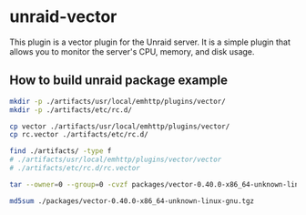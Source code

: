 # unraid-vector

This plugin is a vector plugin for the Unraid server. It is a simple plugin that allows you to monitor the server's CPU, memory, and disk usage.

## How to build unraid package example

```bash
mkdir -p ./artifacts/usr/local/emhttp/plugins/vector/
mkdir -p ./artifacts/etc/rc.d/

cp vector ./artifacts/usr/local/emhttp/plugins/vector/
cp rc.vector ./artifacts/etc/rc.d/

find ./artifacts/ -type f
# ./artifacts/usr/local/emhttp/plugins/vector/vector
# ./artifacts/etc/rc.d/rc.vector

tar --owner=0 --group=0 -cvzf packages/vector-0.40.0-x86_64-unknown-linux-gnu.tgz --xform='s,./artifacts/,,' $(find ./artifacts/ -type f)

md5sum ./packages/vector-0.40.0-x86_64-unknown-linux-gnu.tgz
```